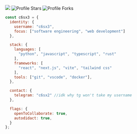 ![](https://komarev.com/ghpvc/?username=c6sx3&color=4d5159&abbreviated=true)
<img src="https://img.shields.io/badge/dynamic/json?&label=Total%20Stars&color=4d5159&style=flat&style=for-the-badge&query=%24.stars&url=https://api.github-star-counter.workers.dev/user/c6sx3" alt="Profile Stars"></a>
<img src="https://img.shields.io/badge/dynamic/json?&label=Total%20Forks&color=4d5159&style=flat&style=for-the-badge&query=%24.forks&url=https://api.github-star-counter.workers.dev/user/c6sx3" alt="Profile Forks"></a>

```javascript
const c6sx3 = {
  identity: {
    username: "c6sx3",
    focus: ["software engineering", "web development"]
  },

  stack: {
    languages: [
      "python", "javascript", "typescript", "rust"
    ],
    frameworks: [
      "react", "next.js", "vite", "tailwind css"
    ],
    tools: ["git", "vscode", "docker"],
  },

  contact: {
    telegram: "c6sx2" //idk why tg won't take my username
  },

  flags: {
    openToCollaborate: true,
    autodidact: true,
  }
};

```
